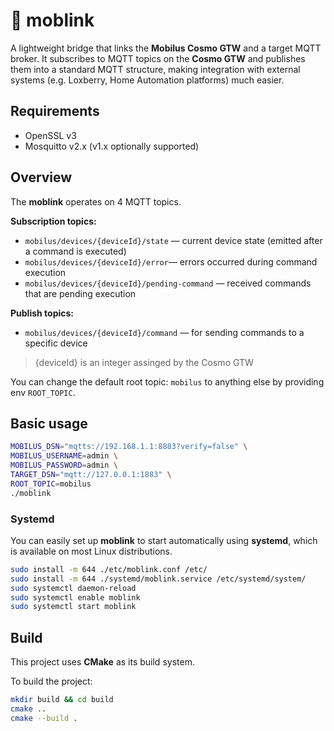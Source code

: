 # 🔗 moblink

A lightweight bridge that links the **Mobilus Cosmo GTW** and a target MQTT broker. It subscribes to MQTT topics on the **Cosmo GTW** and publishes them into a standard MQTT structure, making integration with external systems (e.g. Loxberry, Home Automation platforms) much easier.

## Requirements

* OpenSSL v3
* Mosquitto v2.x (v1.x optionally supported)

## Overview

The **moblink** operates on 4 MQTT topics.

**Subscription topics:**

* `mobilus/devices/{deviceId}/state` — current device state (emitted after a command is executed)
* `mobilus/devices/{deviceId}/error`— errors occurred during command execution
* `mobilus/devices/{deviceId}/pending-command` — received commands that are pending execution

**Publish topics:**

* `mobilus/devices/{deviceId}/command` — for sending commands to a specific device

> {deviceId} is an integer assinged by the Cosmo GTW

You can change the default root topic: `mobilus` to anything else by providing env `ROOT_TOPIC`.

## Basic usage

```bash
MOBILUS_DSN="mqtts://192.168.1.1:8883?verify=false" \
MOBILUS_USERNAME=admin \
MOBILUS_PASSWORD=admin \
TARGET_DSN="mqtt://127.0.0.1:1883" \
ROOT_TOPIC=mobilus
./moblink
```

### Systemd

You can easily set up **moblink** to start automatically using **systemd**, which is available on most Linux distributions.

```bash
sudo install -m 644 ./etc/moblink.conf /etc/
sudo install -m 644 ./systemd/moblink.service /etc/systemd/system/
sudo systemctl daemon-reload
sudo systemctl enable moblink
sudo systemctl start moblink
```

## Build

This project uses **CMake** as its build system.

To build the project:

```bash
mkdir build && cd build
cmake ..
cmake --build .
```

